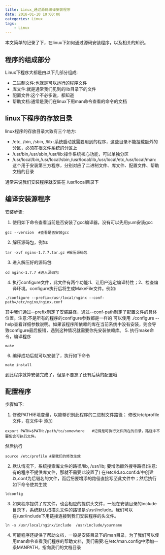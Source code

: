 ```yaml
---
title: Linux_通过源码编译安装程序
date: 2018-01-10 10:00:00
categories: Linux
tags:
    - Linux
---
```


本文简单的记录了下，在linux下如何通过源码安装程序，以及相关的知识。

<!-- more -->

## 程序的组成部分

Linux下程序大都是由以下几部分组成:

- 二进制文件:也就是可以运行的程序文件
- 库文件:就是通常我们见到的lib目录下的文件
- 配置文件:这个不必多说，都知道
- 帮助文档:通常是我们在linux下用man命令查看的命令的文档

## linux下程序的存放目录

linux程序的存放目录大致有三个地方:

- /etc, /bin, /sbin, /lib  :系统启动就需要用到的程序，这些目录不能挂载额外的分区，必须在根文件系统的分区上
- /usr/bin,/usr/sbin,/usr/lib:操作系统核心功能，可以单独分区
- /usr/local/bin,/usr/local/sbin,/usr/local/lib,/usr/local/etc,/usr/local/man:这个用于安装第三方程序，分别对应了二进制文件、库文件、配置文件、帮助文档的目录

通常来说我们安装程序就安装在 /usr/local目录下

## 编译安装源程序

安装步骤:

1. 使用如下命令查看当前是否安装了gcc编译器，没有可以先用yum安装gcc
```
gcc --version  #查看是否安装gcc
```
2. 解压源码包，例如:
```
tar -xvf nginx-1.7.7.tar.gz #解压源码包
```
3. 进入解压好的源码包:
```
cd nginx-1.7.7 #进入源码包
```
4. 执行configure文件，此文件有两个功能:1、让用户选定编译特性；2、检查编译环境。configure执行后将生成MakeFile文件。例如:
```
./configure --prefix=/usr/local/nginx --conf-path=/etc/nginx/nginx.conf
```
其中我们通过--prefix制定了安装路径，通过--conf-path制定了配置文件的具体位置。注意:不是所有的程序的configure参数都是一样的 可以使用 ./configure --help查看详细参数说明。如果该程序所依赖的库在当前系统中没有安装，则会导致configure最后报错，遇到这种情况就需要你先安装依赖库。
5. 执行make命令，编译程序
```
make
```
6. 编译成功后就可以安装了，执行如下命令
```
make install
```
到此程序就算安装完成了，但是不要忘了还有后续的配置哦

## 配置程序

步骤如下:

1. 修改PATH环境变量，以能够识别此程序的二进制文件路径；
修改/etc/profile文件，在文件中 添加
```
export PATH=$PATH:/path/to/somewhere　　#记得是可执行文件所在的目录，路径中不要包含可执行文件。
```
然后执行
```
source /etc/profile #是我们的修改生效 　　　
```
2. 默认情况下，系统搜索库文件的路径/lib, /usr/lib; 要增添额外搜寻路径(注意:有的程序不提供库文件，那就不需要此设置了)
在/etc/ld.so.conf.d/中创建以.conf为后缀名的文件，而后把要增添的路径直接写至此文件中；然后执行如下命令使其生效
```
ldconfig
```
3. 如果程序提供了库文件，也会相应的提供头文件，一般在安装目录的include目录下，系统默认扫描头文件的路径是:/usr/include。我们可以在/usr/include下用链接连接到我们安装程序的头文件。
```
ln -s /usr/local/nginx/include  /usr/include/yourname
```
4. 可能程序还提供了帮助文档，一般是安装目录下的man目录，为了我们可以使用man命令查看我们程序的帮助文档，我们需要:在/etc/man.config中添加一条MANPATH，指向我们的文档目录
